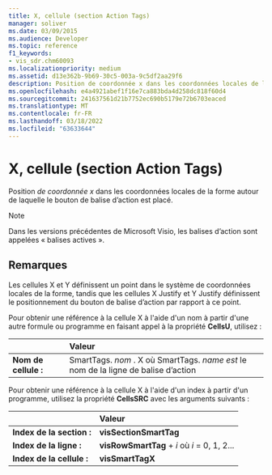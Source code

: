 ```yaml
---
title: X, cellule (section Action Tags)
manager: soliver
ms.date: 03/09/2015
ms.audience: Developer
ms.topic: reference
f1_keywords:
- vis_sdr.chm60093
ms.localizationpriority: medium
ms.assetid: d13e362b-9b69-30c5-003a-9c5df2aa29f6
description: Position de coordonnée x dans les coordonnées locales de la forme autour de laquelle le bouton de balise d’action est placé.
ms.openlocfilehash: e4a4921abef1f16e7ca883bda4d258dc818f60d4
ms.sourcegitcommit: 241637561d21b7752ec690b5179e72b6703eaced
ms.translationtype: MT
ms.contentlocale: fr-FR
ms.lasthandoff: 03/18/2022
ms.locfileid: "63633644"
---
```

# <a name="x-cell-action-tags-section"></a>X, cellule (section Action Tags)

Position *de coordonnée x*  dans les coordonnées locales de la forme autour de laquelle le bouton de balise d’action est placé. 
  
> [!NOTE]
> Dans les versions précédentes de Microsoft Visio, les balises d’action sont appelées « balises actives ». 
  
## <a name="remarks"></a>Remarques

Les cellules X et Y définissent un point dans le système de coordonnées locales de la forme, tandis que les cellules X Justify et Y Justify définissent le positionnement du bouton de balise d’action par rapport à ce point. 
  
Pour obtenir une référence à la cellule X à l'aide d'un nom à partir d'une autre formule ou programme en faisant appel à la propriété **CellsU**, utilisez : 
  
||Valeur |
|:-----|:-----|
| **Nom de cellule :**  <br/> |SmartTags. *nom*  . X où SmartTags. *name est*  le nom de la ligne de balise d’action  <br/> |
   
Pour obtenir une référence à la cellule X à l'aide d'un index à partir d'un programme, utilisez la propriété **CellsSRC** avec les arguments suivants : 
  
||Valeur |
|:-----|:-----|
| **Index de la section :**  <br/> |**visSectionSmartTag** <br/> |
| **Index de la ligne :**  <br/> |**visRowSmartTag** +   *i* où *i* = 0, 1, 2... |
| **Index de la cellule :**  <br/> |**visSmartTagX** <br/> |
   

